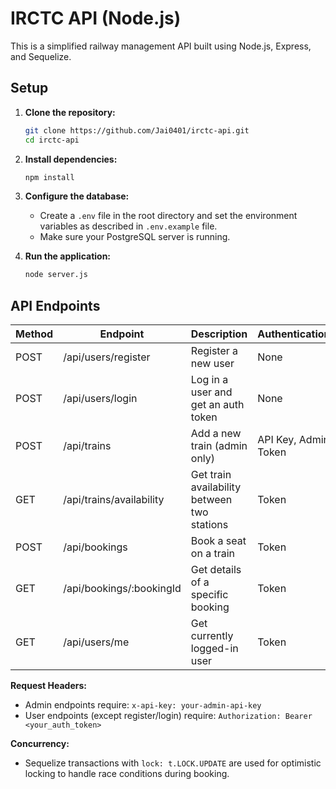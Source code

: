 # IRCTC API (Node.js)

This is a simplified railway management API built using Node.js, Express, and Sequelize.

## Setup

1.  **Clone the repository:**
    ```bash
    git clone https://github.com/Jai0401/irctc-api.git
    cd irctc-api
    ```

2.  **Install dependencies:**
    ```bash
    npm install
    ```

3.  **Configure the database:**
    *   Create a `.env` file in the root directory and set the environment variables as described in `.env.example` file.
    *   Make sure your PostgreSQL server is running.

4.  **Run the application:**
    ```bash
    node server.js
    ```

## API Endpoints

| Method | Endpoint                          | Description                                            | Authentication        |
| ------ | --------------------------------- | ------------------------------------------------------ | --------------------- |
| POST   | /api/users/register                 | Register a new user                                   | None                  |
| POST   | /api/users/login                    | Log in a user and get an auth token                   | None                  |
| POST   | /api/trains                       | Add a new train (admin only)                           | API Key, Admin Token  |
| GET    | /api/trains/availability          | Get train availability between two stations             | Token                 |
| POST   | /api/bookings                      | Book a seat on a train                                  | Token                 |
| GET    | /api/bookings/:bookingId          | Get details of a specific booking                     | Token                 |
| GET    | /api/users/me  | Get currently logged-in user | Token

**Request Headers:**

*   Admin endpoints require: `x-api-key: your-admin-api-key`
*   User endpoints (except register/login) require: `Authorization: Bearer <your_auth_token>`


**Concurrency:**

*   Sequelize transactions with `lock: t.LOCK.UPDATE` are used for optimistic locking to handle race conditions during booking.